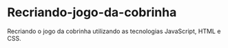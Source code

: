 # Recriando-jogo-da-cobrinha
Recriando o jogo da cobrinha utilizando as tecnologias JavaScript, HTML e CSS.
